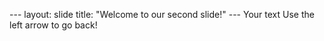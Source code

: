 --- layout: slide title: "Welcome to our second slide!" --- Your text Use the left arrow to go back!

